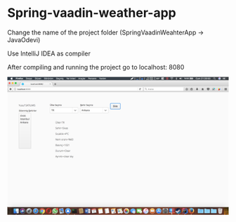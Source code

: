 # Spring-vaadin-weather-app

Change the name of the project folder
(SpringVaadinWeahterApp -> JavaOdevi)



Use IntelliJ IDEA as compiler


After compiling and running the project go to localhost: 8080

![alt text](https://github.com/satilmisyusuf/Spring-vaadin-weather-app/blob/master/Screenshot.png)
